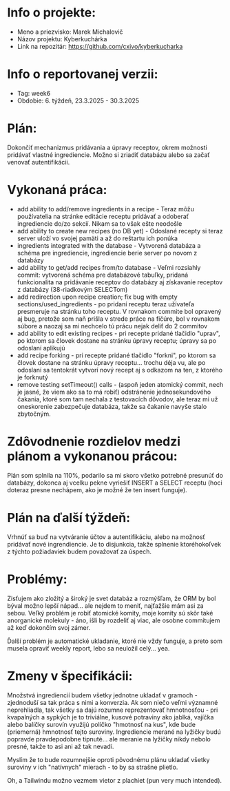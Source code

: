 # Info o projekte:
- Meno a priezvisko: Marek Michalovič
- Názov projektu: Kyberkuchárka
- Link na repozitár: https://github.com/cxivo/kyberkucharka

# Info o reportovanej verzii:  
- Tag: week6
- Obdobie: 6. týždeň, 23.3.2025 - 30.3.2025

# Plán:
Dokončiť mechanizmus pridávania a úpravy receptov, okrem možnosti pridávať vlastné ingrediencie. Možno si zriadiť databázu alebo sa začať venovať autentifikácii.

# Vykonaná práca:
- add ability to add/remove ingredients in a recipe - Teraz môžu používatelia na stránke editácie receptu pridávať a odoberať ingrediencie do/zo sekcií. Nikam sa to však ešte neodošle
- add ability to create new recipes (no DB yet) - Odoslané recepty si teraz server uloží vo svojej pamäti a až do reštartu ich ponúka
- ingredients integrated with the database - Vytvorená databáza a schéma pre ingrediencie, ingrediencie berie server po novom z databázy
- add ability to get/add recipes from/to database - Veľmi rozsiahly commit: vytvorená schéma pre databázové tabuľky, pridaná funkcionalita na pridávanie receptov do databázy aj získavanie receptov z databázy (38-riadkovým SELECTom)
- add redirection upon recipe creation; fix bug with empty sections/used_ingredients - po pridaní receptu teraz užívateľa presmeruje na stránku toho receptu. V rovnakom commite bol opravený aj bug, pretože som naň prišla v strede práce na fičúre, bol v rovnakom súbore a naozaj sa mi nechcelo tú prácu nejak deliť do 2 commitov
- add ability to edit existing recipes - pri recepte pridané tlačidlo "uprav", po ktorom sa človek dostane na stránku úpravy receptu; úpravy sa po odoslaní aplikujú
- add recipe forking - pri recepte pridané tlačidlo "forkni", po ktorom sa človek dostane na stránku úpravy receptu... trochu déja vu, ale po odoslaní sa tentokrát vytvorí nový recept aj s odkazom na ten, z ktorého je forknutý
- remove testing setTimeout() calls - (aspoň jeden atomický commit, nech je jasné, že viem ako sa to má robiť) odstránenie jednosekundového čakania, ktoré som tam nechala z testovacích dôvodov, ale teraz mi už oneskorenie zabezpečuje databáza, takže sa čakanie navyše stalo zbytočným.

# Zdôvodnenie rozdielov medzi plánom a vykonanou prácou:
Plán som splnila na 110%, podarilo sa mi skoro všetko potrebné presunúť do databázy, dokonca aj vcelku pekne vyriešiť INSERT a SELECT receptu (hoci doteraz presne nechápem, ako je možné že ten insert funguje). 

# Plán na ďalší týždeň:
Vrhnúť sa buď na vytváranie účtov a autentifikáciu, alebo na možnosť pridávať nové ingrendiencie. Je to disjunkcia, takže splnenie ktoréhokoľvek z týchto požiadaviek budem považovať za úspech.

# Problémy:
Zisťujem ako zložitý a široký je svet databáz a rozmýšľam, že ORM by bol býval možno lepší nápad... ale nejdem to meniť, najťažšie mám asi za sebou. Veľký problém je robiť atomické komity, moje komity sú skôr také anorganické molekuly - áno, išli by rozdeliť aj viac, ale osobne commitujem až keď dokončím svoj zámer.

Ďalší problém je automatické ukladanie, ktoré nie vždy funguje, a preto som musela opraviť weekly report, lebo sa neuložil celý... yea.

# Zmeny v špecifikácii:
Množstvá ingrediencií budem všetky jednotne ukladať v gramoch - zjednoduší sa tak práca s nimi a konverzia. Ak som niečo veľmi významné neprehliadla, tak všetky sa dajú rozumne reprezentovať hmnotnosťou - pri kvapalných a sypkých je to triviálne, kusové potraviny ako jablká, vajíčka alebo balíčky surovín využijú políčko "hmotnosť na kus", kde bude (priemerná) hmnotnosť tejto suroviny. Ingrediencie merané na lyžičky budú popravde pravdepodobne tipnuté... ale meranie na lyžičky nikdy nebolo presné, takže to asi ani až tak nevadí.

Myslím že to bude rozumnejšie oproti pôvodnému plánu ukladať všetky suroviny v ich "natívnych" mierach - to by sa strašne plietlo.

Oh, a Tailwindu možno vezmem vietor z plachiet (pun very much intended).